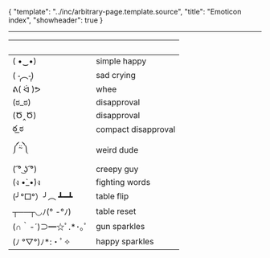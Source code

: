 {
	"template": "../inc/arbitrary-page.template.source",
	"title": "Emoticon index",
	"showheader": true
}

---

&nbsp;          | &nbsp;
----------------|--------
( •‿•)          | simple happy
( -̩̩︵-̩̩)         | sad crying
ᕕ( ᐛ )ᕗ         | whee
(ಠ_ಠ)           | disapproval
(Ծ‸Ծ)           | disapproval
ఠ ͟ಠ             | compact disapproval 
༼⍨༽             | weird dude
(  ͡° ͜ʖ ͡°)       | creepy guy
(ง •̀_•́)ง        | fighting words
(╯°□°）╯︵ ┻━┻  | table flip
┬──┬◡ﾉ(° -°ﾉ)   | table reset
(∩｀-´)⊃━☆ﾟ.*･｡ﾟ| gun sparkles
(ﾉ °▽°)ﾉ*:・ﾟ✧  | happy sparkles


